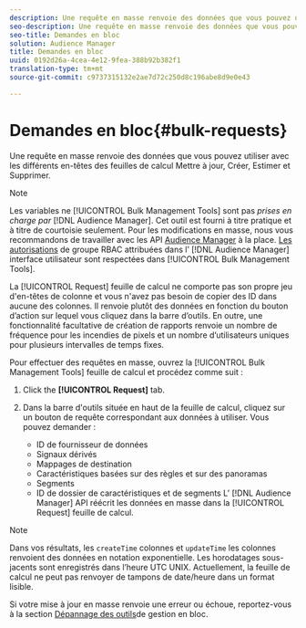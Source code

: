 ```yaml
---
description: Une requête en masse renvoie des données que vous pouvez utiliser avec les différents en-têtes des feuilles de calcul Mettre à jour, Créer, Estimer et Supprimer.
seo-description: Une requête en masse renvoie des données que vous pouvez utiliser avec les différents en-têtes des feuilles de calcul Mettre à jour, Créer, Estimer et Supprimer.
seo-title: Demandes en bloc
solution: Audience Manager
title: Demandes en bloc
uuid: 0192d26a-4cea-4e12-9fea-388b92b382f1
translation-type: tm+mt
source-git-commit: c9737315132e2ae7d72c250d8c196abe8d9e0e43

---
```



# Demandes en bloc{#bulk-requests}

Une requête en masse renvoie des données que vous pouvez utiliser avec les différents en-têtes des feuilles de calcul Mettre à jour, Créer, Estimer et Supprimer.

<!-- 

t_bulk_requests.xml

 -->

>[!NOTE]
>
>Les variables ne [!UICONTROL Bulk Management Tools] sont pas *prises en charge par* [!DNL Audience Manager]. Cet outil est fourni à titre pratique et à titre de courtoisie seulement. Pour les modifications en masse, nous vous recommandons de travailler avec les API [Audience Manager](../../api/rest-api-main/aam-api-getting-started.md) à la place. [Les autorisations](../../features/administration/administration-overview.md) de groupe RBAC attribuées dans l’ [!DNL Audience Manager] interface utilisateur sont respectées dans [!UICONTROL Bulk Management Tools].

La [!UICONTROL Request] feuille de calcul ne comporte pas son propre jeu d'en-têtes de colonne et vous n'avez pas besoin de copier des ID dans aucune des colonnes. Il renvoie plutôt des données en fonction du bouton d’action sur lequel vous cliquez dans la barre d’outils. En outre, une fonctionnalité facultative de création de rapports renvoie un nombre de fréquence pour les incendies de pixels et un nombre d’utilisateurs uniques pour plusieurs intervalles de temps fixes.

Pour effectuer des requêtes en masse, ouvrez la [!UICONTROL Bulk Management Tools] feuille de calcul et procédez comme suit :

1. Click the **[!UICONTROL Request]** tab.
2. Dans la barre d'outils située en haut de la feuille de calcul, cliquez sur un bouton de requête correspondant aux données à utiliser. Vous pouvez demander :

   * ID de fournisseur de données
   *  Signaux dérivés
   * Mappages de destination
   * Caractéristiques basées sur des règles et sur des panoramas
   * Segments
   * ID de dossier de caractéristiques et de segments
   L’ [!DNL Audience Manager] API réécrit les données en masse dans la [!UICONTROL Request] feuille de calcul.

>[!NOTE]
>
>Dans vos résultats, les `createTime` colonnes et `updateTime` les colonnes renvoient des données en notation exponentielle. Les horodatages sous-jacents sont enregistrés dans l’heure UTC UNIX. Actuellement, la feuille de calcul ne peut pas renvoyer de tampons de date/heure dans un format lisible.

Si votre mise à jour en masse renvoie une erreur ou échoue, reportez-vous à la section [Dépannage des outils](../../reference/bulk-management-tools/bulk-troubleshooting.md)de gestion en bloc.
